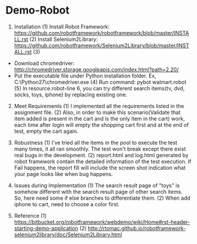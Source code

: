 # Demo-Robot
1. Installation
(1) Install Robot Framework: https://github.com/robotframework/robotframework/blob/master/INSTALL.rst
(2) Install Selenium2Library: https://github.com/robotframework/Selenium2Library/blob/master/INSTALL.rst
(3)
* Download chromedriver: http://chromedriver.storage.googleapis.com/index.html?path=2.20/
* Put the executable file under Python installation folder. Ex, C:\Python27\chromedriver.exe
(4) Run command: pybot walmart.robot
(5) In resource.robot-line 6, you can try different search items(tv, dvd, socks, toys, iphone) by replacing existing one.

2. Meet Requirements
(1) I implemented all the requirements listed in the assignment file.
(2) Also, in order to make this scenario(Validate that item added is present in the cart and is the only item in the cart) work, each time after login will empty the shopping cart first and at the end of test, empty the cart again.

3. Robustness
(1) I've tried all the items in the pool to execute the test many times, it all ran smoothly. The test won't break except there exist real bugs in the development.
(2) report.html and log.html generated by robot framework contain the detailed information of the test execution. If Fail happens, the report fill will include the screen shot indication what your page looks like when bug happens.
   
4. Issues during Implementation
(1) The search result page of "toys" is somehow different with the search result page of other search items. So, here need some if else branches to differentiate them.
(2) When add iphone to cart, need to choose a color first.

5. Reference 
(1) https://bitbucket.org/robotframework/webdemo/wiki/Home#rst-header-starting-demo-application
(2) http://rtomac.github.io/robotframework-selenium2library/doc/Selenium2Library.html